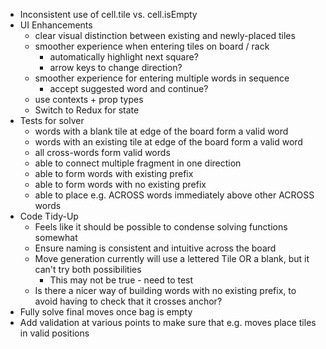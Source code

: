 - Inconsistent use of cell.tile vs. cell.isEmpty
- UI Enhancements
    - clear visual distinction between existing and newly-placed tiles
    - smoother experience when entering tiles on board / rack
        - automatically highlight next square?
        - arrow keys to change direction?
    - smoother experience for entering multiple words in sequence
        - accept suggested word and continue?
    - use contexts + prop types
    - Switch to Redux for state
- Tests for solver
    - words with a blank tile at edge of the board form a valid word
    - words with an existing tile at edge of the board form a valid word
    - all cross-words form valid words
    - able to connect multiple fragment in one direction
    - able to form words with existing prefix
    - able to form words with no existing prefix
    - able to place e.g. ACROSS words immediately above other ACROSS words
- Code Tidy-Up
    - Feels like it should be possible to condense solving functions somewhat
    - Ensure naming is consistent and intuitive across the board
    - Move generation currently will use a lettered Tile OR a blank, but it can't try both possibilities
        - This may not be true - need to test
    - Is there a nicer way of building words with no existing prefix, to avoid having to check that it crosses anchor?
- Fully solve final moves once bag is empty
- Add validation at various points to make sure that e.g. moves place tiles in valid positions